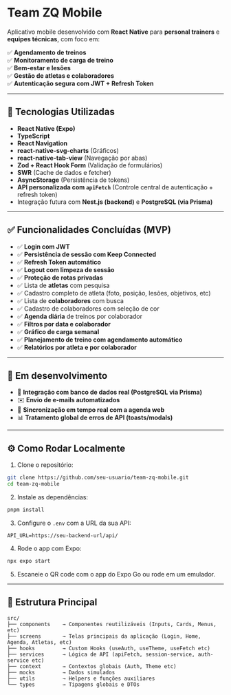 
# Team ZQ Mobile

Aplicativo mobile desenvolvido com **React Native** para **personal trainers** e **equipes técnicas**, com foco em:

✅ **Agendamento de treinos**  
✅ **Monitoramento de carga de treino**  
✅ **Bem-estar e lesões**  
✅ **Gestão de atletas e colaboradores**  
✅ **Autenticação segura com JWT + Refresh Token**

---

## 🚀 Tecnologias Utilizadas

- **React Native (Expo)**
- **TypeScript**
- **React Navigation**
- **react-native-svg-charts** (Gráficos)
- **react-native-tab-view** (Navegação por abas)
- **Zod + React Hook Form** (Validação de formulários)
- **SWR** (Cache de dados e fetcher)
- **AsyncStorage** (Persistência de tokens)
- **API personalizada com `apiFetch`** (Controle central de autenticação + refresh token)
- Integração futura com **Nest.js (backend)** e **PostgreSQL (via Prisma)**

---

## ✅ Funcionalidades Concluídas (MVP)

- ✅ **Login com JWT**
- ✅ **Persistência de sessão com Keep Connected**
- ✅ **Refresh Token automático**
- ✅ **Logout com limpeza de sessão**
- ✅ **Proteção de rotas privadas**
- ✅ Lista de **atletas** com pesquisa
- ✅ Cadastro completo de atleta (foto, posição, lesões, objetivos, etc)
- ✅ Lista de **colaboradores** com busca
- ✅ Cadastro de colaboradores com seleção de cor
- ✅ **Agenda diária** de treinos por colaborador
- ✅ **Filtros por data e colaborador**
- ✅ **Gráfico de carga semanal**
- ✅ **Planejamento de treino com agendamento automático**
- ✅ **Relatórios por atleta e por colaborador**

---

## 🔨 Em desenvolvimento

- 🔄 **Integração com banco de dados real (PostgreSQL via Prisma)**
- ✉️ **Envio de e-mails automatizados**
- 🔗 **Sincronização em tempo real com a agenda web**
- 📊 **Tratamento global de erros de API (toasts/modals)**

---

## ⚙️ Como Rodar Localmente

1. Clone o repositório:

```bash
git clone https://github.com/seu-usuario/team-zq-mobile.git
cd team-zq-mobile
```

2. Instale as dependências:

```bash
pnpm install
```

3. Configure o `.env` com a URL da sua API:

```env
API_URL=https://seu-backend-url/api/
```

4. Rode o app com Expo:

```bash
npx expo start
```

5. Escaneie o QR code com o app do Expo Go ou rode em um emulador.

---

## 📂 Estrutura Principal

```text
src/
├── components    → Componentes reutilizáveis (Inputs, Cards, Menus, etc)
├── screens       → Telas principais da aplicação (Login, Home, Agenda, Atletas, etc)
├── hooks         → Custom Hooks (useAuth, useTheme, useFetch etc)
├── services      → Lógica de API (apiFetch, session-service, auth-service etc)
├── context       → Contextos globais (Auth, Theme etc)
├── mocks         → Dados simulados
├── utils         → Helpers e funções auxiliares
└── types         → Tipagens globais e DTOs
```
